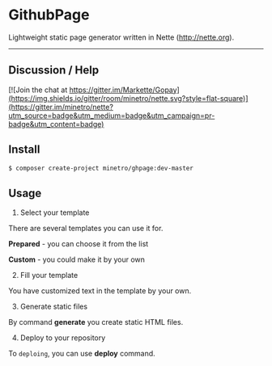 # GithubPage

Lightweight static page generator written in Nette (http://nette.org).

-----

## Discussion / Help

[![Join the chat at https://gitter.im/Markette/Gopay](https://img.shields.io/gitter/room/minetro/nette.svg?style=flat-square)](https://gitter.im/minetro/nette?utm_source=badge&utm_medium=badge&utm_campaign=pr-badge&utm_content=badge)

## Install

```sh
$ composer create-project minetro/ghpage:dev-master
```

## Usage

1. Select your template

  There are several templates you can use it for. 
  
  **Prepared** - you can choose it from the list
  
  **Custom** - you could make it by your own

2. Fill your template

  You have customized text in the template by your own.

3. Generate static files

  By command **generate** you create static HTML files.

4. Deploy to your repository

  To `deploing`, you can use **deploy** command. 
